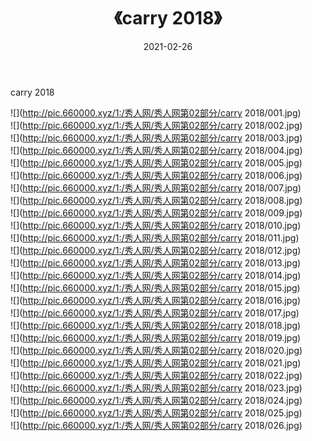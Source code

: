 ﻿---
layout: post
title:  《carry 2018》
date:   2021-02-26
img: http://pic.660000.xyz/1:/秀人网/秀人网第02部分/carry 2018/000.jpg
categories: [美女, 清纯, 唯美]
---

carry 2018

  ![](http://pic.660000.xyz/1:/秀人网/秀人网第02部分/carry 2018/001.jpg) <br> ![](http://pic.660000.xyz/1:/秀人网/秀人网第02部分/carry 2018/002.jpg) <br> ![](http://pic.660000.xyz/1:/秀人网/秀人网第02部分/carry 2018/003.jpg) <br> ![](http://pic.660000.xyz/1:/秀人网/秀人网第02部分/carry 2018/004.jpg) <br> ![](http://pic.660000.xyz/1:/秀人网/秀人网第02部分/carry 2018/005.jpg) <br> ![](http://pic.660000.xyz/1:/秀人网/秀人网第02部分/carry 2018/006.jpg) <br> ![](http://pic.660000.xyz/1:/秀人网/秀人网第02部分/carry 2018/007.jpg) <br> ![](http://pic.660000.xyz/1:/秀人网/秀人网第02部分/carry 2018/008.jpg) <br> ![](http://pic.660000.xyz/1:/秀人网/秀人网第02部分/carry 2018/009.jpg) <br> ![](http://pic.660000.xyz/1:/秀人网/秀人网第02部分/carry 2018/010.jpg) <br> ![](http://pic.660000.xyz/1:/秀人网/秀人网第02部分/carry 2018/011.jpg) <br> ![](http://pic.660000.xyz/1:/秀人网/秀人网第02部分/carry 2018/012.jpg) <br> ![](http://pic.660000.xyz/1:/秀人网/秀人网第02部分/carry 2018/013.jpg) <br> ![](http://pic.660000.xyz/1:/秀人网/秀人网第02部分/carry 2018/014.jpg) <br> ![](http://pic.660000.xyz/1:/秀人网/秀人网第02部分/carry 2018/015.jpg) <br> ![](http://pic.660000.xyz/1:/秀人网/秀人网第02部分/carry 2018/016.jpg) <br> ![](http://pic.660000.xyz/1:/秀人网/秀人网第02部分/carry 2018/017.jpg) <br> ![](http://pic.660000.xyz/1:/秀人网/秀人网第02部分/carry 2018/018.jpg) <br> ![](http://pic.660000.xyz/1:/秀人网/秀人网第02部分/carry 2018/019.jpg) <br> ![](http://pic.660000.xyz/1:/秀人网/秀人网第02部分/carry 2018/020.jpg) <br> ![](http://pic.660000.xyz/1:/秀人网/秀人网第02部分/carry 2018/021.jpg) <br> ![](http://pic.660000.xyz/1:/秀人网/秀人网第02部分/carry 2018/022.jpg) <br> ![](http://pic.660000.xyz/1:/秀人网/秀人网第02部分/carry 2018/023.jpg) <br> ![](http://pic.660000.xyz/1:/秀人网/秀人网第02部分/carry 2018/024.jpg) <br> ![](http://pic.660000.xyz/1:/秀人网/秀人网第02部分/carry 2018/025.jpg) <br> ![](http://pic.660000.xyz/1:/秀人网/秀人网第02部分/carry 2018/026.jpg) <br>